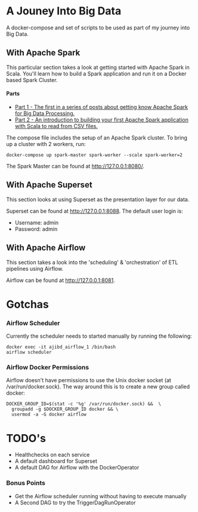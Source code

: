 # A Jouney Into Big Data

A docker-compose and set of scripts to be used as part of my journey into Big Data. 

## With Apache Spark

This particular section takes a look at getting started with Apache Spark in Scala. You'll learn how to build a Spark application and run it on a Docker based Spark Cluster.

#### Parts

* [Part 1 - The first in a series of posts about getting know Apache Spark for Big Data Processing.](https://towardsdatascience.com/a-journey-into-big-data-with-apache-spark-part-1-5dfcc2bccdd2)
* [Part 2 - An introduction to building your first Apache Spark application with Scala to read from CSV files.](https://towardsdatascience.com/a-journey-into-big-data-with-apache-spark-part-2-4511aa19a900)

The compose file includes the setup of an Apache Spark cluster.
To bring up a cluster with 2 workers, run:
```
docker-compose up spark-master spark-worker --scale spark-worker=2
```
The Spark Master can be found at http://127.0.0.1:8080/.

## With Apache Superset

This section looks at using Superset as the presentation layer for our data.

Superset can be found at http://127.0.0.1:8088. The default user login is:
* Username: admin
* Password: admin

## With Apache Airflow

This section takes a look into the 'scheduling' & 'orchestration' of  ETL pipelines using Airflow.

Airflow can be found at http://127.0.0.1:8081.

# Gotchas

### Airflow Scheduler

Currently the scheduler needs to started manually by running the following:

```
docker exec -it ajibd_airflow_1 /bin/bash
airflow scheduler
```

### Airflow Docker Permissions

Airflow doesn't have permissions to use the Unix docker socket (at /var/run/docker.sock). The way around this is to create a new group called docker:
```
DOCKER_GROUP_ID=$(stat -c '%g' /var/run/docker.sock) &&  \
  groupadd -g $DOCKER_GROUP_ID docker && \
  usermod -a -G docker airflow
```

# TODO's

* Healthchecks on each service
* A default dashboard for Superset
* A default DAG for Airflow with the DockerOperator

### Bonus Points

* Get the Airflow scheduler running without having to execute manually
* A Second DAG to try the TriggerDagRunOperator
